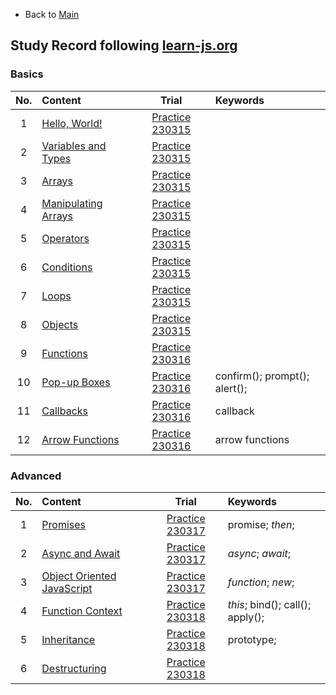 * Back to [Main](https://github.com/JoonHyeok-hozy-Kim/program_languages#readme)

## Study Record following [learn-js.org](https://www.learn-js.org/)

### Basics
|No.|Content|Trial|Keywords|
|:-:|:------|:---:|:---|
|1  |[Hello, World!](https://www.learn-js.org/en/Hello%2C_World%21) | [Practice 230315](https://github.com/JoonHyeok-hozy-Kim/program_languages/blob/main/JavaScript/learn_js/practices/basic/01.js) ||
|2  |[Variables and Types](https://www.learn-js.org/en/Variables_and_Types) | [Practice 230315](https://github.com/JoonHyeok-hozy-Kim/program_languages/blob/main/JavaScript/learn_js/practices/basic/02.js) ||
|3  |[Arrays](https://www.learn-js.org/en/Arrays) | [Practice 230315](https://github.com/JoonHyeok-hozy-Kim/program_languages/blob/main/JavaScript/learn_js/practices/basic/03.js) ||
|4  |[Manipulating Arrays](https://www.learn-js.org/en/Manipulating_Arrays) | [Practice 230315](https://github.com/JoonHyeok-hozy-Kim/program_languages/blob/main/JavaScript/learn_js/practices/basic/04.js) ||
|5  |[Operators](https://www.learn-js.org/en/Operators) | [Practice 230315](https://github.com/JoonHyeok-hozy-Kim/program_languages/blob/main/JavaScript/learn_js/practices/basic/05.js) ||
|6  |[Conditions](https://www.learn-js.org/en/Conditions) | [Practice 230315](https://github.com/JoonHyeok-hozy-Kim/program_languages/blob/main/JavaScript/learn_js/practices/basic/06.js) ||
|7  |[Loops](https://www.learn-js.org/en/Loops) | [Practice 230315](https://github.com/JoonHyeok-hozy-Kim/program_languages/blob/main/JavaScript/learn_js/practices/basic/07.js) ||
|8  |[Objects](https://www.learn-js.org/en/Objects) | [Practice 230315](https://github.com/JoonHyeok-hozy-Kim/program_languages/blob/main/JavaScript/learn_js/practices/basic/08.js) ||
|9  |[Functions](https://www.learn-js.org/en/Functions) | [Practice 230316](https://github.com/JoonHyeok-hozy-Kim/program_languages/blob/main/JavaScript/learn_js/practices/basic/09.js) ||
|10  |[Pop-up Boxes](https://www.learn-js.org/en/Pop-up_Boxes) | [Practice 230316](https://github.com/JoonHyeok-hozy-Kim/program_languages/blob/main/JavaScript/learn_js/practices/basic/10.js) |confirm(); prompt(); alert();|
|11  |[Callbacks](https://www.learn-js.org/en/Callbacks) | [Practice 230316](https://github.com/JoonHyeok-hozy-Kim/program_languages/blob/main/JavaScript/learn_js/practices/basic/11.js) |callback|
|12  |[Arrow Functions](https://www.learn-js.org/en/Arrow_Functions) | [Practice 230316](https://github.com/JoonHyeok-hozy-Kim/program_languages/blob/main/JavaScript/learn_js/practices/basic/12.js) |arrow functions|


### Advanced
|No.|Content|Trial|Keywords|
|:-:|:------|:---:|:---|
|1  |[Promises](https://www.learn-js.org/en/Promises) | [Practice 230317](https://github.com/JoonHyeok-hozy-Kim/program_languages/blob/main/JavaScript/learn_js/practices/advanced/01.js) |promise; *then*;|
|2  |[Async and Await](https://www.learn-js.org/en/Async_and_Await) | [Practice 230317](https://github.com/JoonHyeok-hozy-Kim/program_languages/blob/main/JavaScript/learn_js/practices/advanced/02.js) |*async*; *await*; |
|3  |[Object Oriented JavaScript](https://www.learn-js.org/en/Object_Oriented_JavaScript) | [Practice 230317](https://github.com/JoonHyeok-hozy-Kim/program_languages/blob/main/JavaScript/learn_js/practices/advanced/03.js) |*function*; *new*;|
|4  |[Function Context](https://www.learn-js.org/en/Function_Context) | [Practice 230318](https://github.com/JoonHyeok-hozy-Kim/program_languages/blob/main/JavaScript/learn_js/practices/advanced/04.js) |*this*; bind(); call(); apply();|
|5  |[Inheritance](https://www.learn-js.org/en/Inheritance) | [Practice 230318](https://github.com/JoonHyeok-hozy-Kim/program_languages/blob/main/JavaScript/learn_js/practices/advanced/05.js) |prototype; |
|6  |[Destructuring](https://www.learn-js.org/en/Destructuring) | [Practice 230318](https://github.com/JoonHyeok-hozy-Kim/program_languages/blob/main/JavaScript/learn_js/practices/advanced/06.js) ||